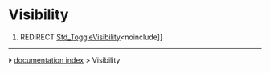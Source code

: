 # Visibility
1.  REDIRECT [Std_ToggleVisibility](Std_ToggleVisibility.md)\<noinclude\]\]



---
⏵ [documentation index](../README.md) > Visibility
